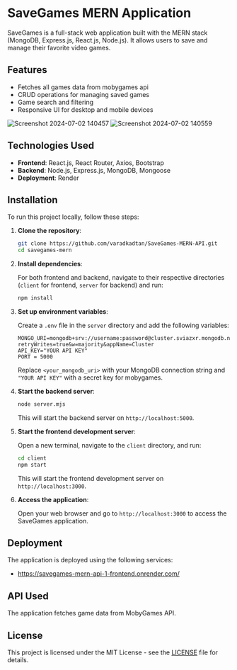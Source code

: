 
# SaveGames MERN Application

SaveGames is a full-stack web application built with the MERN stack (MongoDB, Express.js, React.js, Node.js). It allows users to save and manage their favorite video games.

## Features

- Fetches all games data from mobygames api
- CRUD operations for managing saved games
- Game search and filtering
- Responsive UI for desktop and mobile devices

![Screenshot 2024-07-02 140457](https://github.com/varadkadtan/SaveGames-MERN-API/assets/103556886/543dc094-6d00-463a-a79d-058e570905a2)
![Screenshot 2024-07-02 140559](https://github.com/varadkadtan/SaveGames-MERN-API/assets/103556886/28800690-bdc2-41e7-ba12-d5e28fb05e2b)


## Technologies Used

- **Frontend**: React.js, React Router, Axios, Bootstrap
- **Backend**: Node.js, Express.js, MongoDB, Mongoose
- **Deployment**: Render 

## Installation

To run this project locally, follow these steps:

1. **Clone the repository**:

   ```bash
   git clone https://github.com/varadkadtan/SaveGames-MERN-API.git
   cd savegames-mern
   ```

2. **Install dependencies**:

   For both frontend and backend, navigate to their respective directories (`client` for frontend, `server` for backend) and run:

   ```bash
   npm install
   ```

3. **Set up environment variables**:

   Create a `.env` file in the `server` directory and add the following variables:

   ```plaintext
   MONGO_URI=mongodb+srv://username:password@cluster.sviazxr.mongodb.net/gameDB?retryWrites=true&w=majority&appName=Cluster
   API_KEY="YOUR API KEY"
   PORT = 5000
   ```

   Replace `<your_mongodb_uri>` with your MongoDB connection string and `"YOUR API KEY"` with a secret key for mobygames.

4. **Start the backend server**:

   ```bash
   node server.mjs
   ```

   This will start the backend server on `http://localhost:5000`.

5. **Start the frontend development server**:

   Open a new terminal, navigate to the `client` directory, and run:

   ```bash
   cd client
   npm start
   ```

   This will start the frontend development server on `http://localhost:3000`.

6. **Access the application**:

   Open your web browser and go to `http://localhost:3000` to access the SaveGames application.

## Deployment

The application is deployed using the following services:

- https://savegames-mern-api-1-frontend.onrender.com/

## API Used

The application fetches game data from MobyGames API.

## License

This project is licensed under the MIT License - see the [LICENSE](LICENSE) file for details.
```
